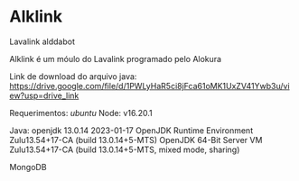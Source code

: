 # Alklink
Lavalink alddabot

Alklink é um móulo do Lavalink programado pelo Alokura

Link de download do arquivo java:
https://drive.google.com/file/d/1PWLyHaR5ci8jFca61oMK1UxZV41Ywb3u/view?usp=drive_link

Requerimentos:
*ubuntu*
Node: v16.20.1

Java: 
openjdk 13.0.14 2023-01-17
OpenJDK Runtime Environment Zulu13.54+17-CA (build 13.0.14+5-MTS)
OpenJDK 64-Bit Server VM Zulu13.54+17-CA (build 13.0.14+5-MTS, mixed mode, sharing)

MongoDB
